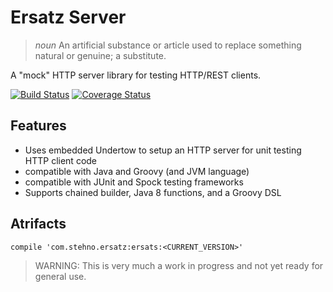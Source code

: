 # Ersatz Server

> _noun_ An artificial substance or article used to replace something natural or genuine; a substitute.

A "mock" HTTP server library for testing HTTP/REST clients.

[![Build Status](https://travis-ci.org/cjstehno/ersatz.svg?branch=master)](https://travis-ci.org/cjstehno/ersatz)
[![Coverage Status](https://coveralls.io/repos/github/cjstehno/ersatz/badge.svg?branch=master)](https://coveralls.io/github/cjstehno/ersatz?branch=master)

## Features

* Uses embedded Undertow to setup an HTTP server for unit testing HTTP client code
* compatible with Java and Groovy (and JVM language)
* compatible with JUnit and Spock testing frameworks
* Supports chained builder, Java 8 functions, and a Groovy DSL

## Atrifacts

    compile 'com.stehno.ersatz:ersats:<CURRENT_VERSION>'

> WARNING: This is very much a work in progress and not yet ready for general use.
